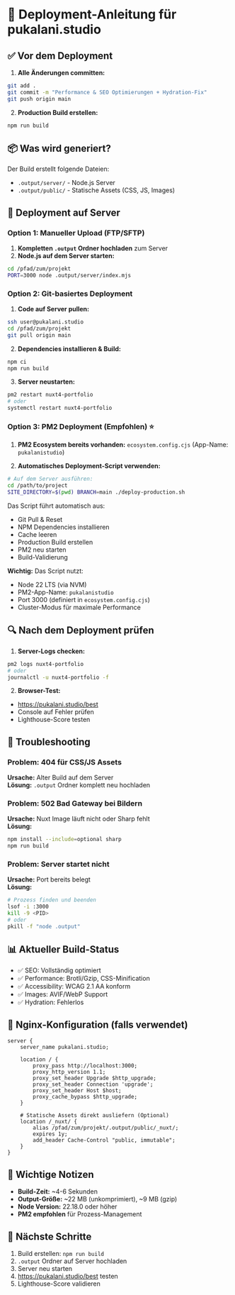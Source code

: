 # 🚀 Deployment-Anleitung für pukalani.studio

## ✅ Vor dem Deployment

1. **Alle Änderungen committen:**

```bash
git add .
git commit -m "Performance & SEO Optimierungen + Hydration-Fix"
git push origin main
```

2. **Production Build erstellen:**

```bash
npm run build
```

## 📦 Was wird generiert?

Der Build erstellt folgende Dateien:

-   `.output/server/` - Node.js Server
-   `.output/public/` - Statische Assets (CSS, JS, Images)

## 🔧 Deployment auf Server

### Option 1: Manueller Upload (FTP/SFTP)

1. **Kompletten `.output` Ordner hochladen** zum Server
2. **Node.js auf dem Server starten:**

```bash
cd /pfad/zum/projekt
PORT=3000 node .output/server/index.mjs
```

### Option 2: Git-basiertes Deployment

1. **Code auf Server pullen:**

```bash
ssh user@pukalani.studio
cd /pfad/zum/projekt
git pull origin main
```

2. **Dependencies installieren & Build:**

```bash
npm ci
npm run build
```

3. **Server neustarten:**

```bash
pm2 restart nuxt4-portfolio
# oder
systemctl restart nuxt4-portfolio
```

### Option 3: PM2 Deployment (Empfohlen) ⭐

1. **PM2 Ecosystem bereits vorhanden:** `ecosystem.config.cjs` (App-Name: `pukalanistudio`)

2. **Automatisches Deployment-Script verwenden:**

```bash
# Auf dem Server ausführen:
cd /path/to/project
SITE_DIRECTORY=$(pwd) BRANCH=main ./deploy-production.sh
```

Das Script führt automatisch aus:

-   Git Pull & Reset
-   NPM Dependencies installieren
-   Cache leeren
-   Production Build erstellen
-   PM2 neu starten
-   Build-Validierung

**Wichtig:** Das Script nutzt:

-   Node 22 LTS (via NVM)
-   PM2-App-Name: `pukalanistudio`
-   Port 3000 (definiert in `ecosystem.config.cjs`)
-   Cluster-Modus für maximale Performance

## 🔍 Nach dem Deployment prüfen

1. **Server-Logs checken:**

```bash
pm2 logs nuxt4-portfolio
# oder
journalctl -u nuxt4-portfolio -f
```

2. **Browser-Test:**

-   https://pukalani.studio/best
-   Console auf Fehler prüfen
-   Lighthouse-Score testen

## 🐛 Troubleshooting

### Problem: 404 für CSS/JS Assets

**Ursache:** Alter Build auf dem Server  
**Lösung:** `.output` Ordner komplett neu hochladen

### Problem: 502 Bad Gateway bei Bildern

**Ursache:** Nuxt Image läuft nicht oder Sharp fehlt  
**Lösung:**

```bash
npm install --include=optional sharp
npm run build
```

### Problem: Server startet nicht

**Ursache:** Port bereits belegt  
**Lösung:**

```bash
# Prozess finden und beenden
lsof -i :3000
kill -9 <PID>
# oder
pkill -f "node .output"
```

## 📊 Aktueller Build-Status

-   ✅ SEO: Vollständig optimiert
-   ✅ Performance: Brotli/Gzip, CSS-Minification
-   ✅ Accessibility: WCAG 2.1 AA konform
-   ✅ Images: AVIF/WebP Support
-   ✅ Hydration: Fehlerlos

## 🔐 Nginx-Konfiguration (falls verwendet)

```nginx
server {
    server_name pukalani.studio;

    location / {
        proxy_pass http://localhost:3000;
        proxy_http_version 1.1;
        proxy_set_header Upgrade $http_upgrade;
        proxy_set_header Connection 'upgrade';
        proxy_set_header Host $host;
        proxy_cache_bypass $http_upgrade;
    }

    # Statische Assets direkt ausliefern (Optional)
    location /_nuxt/ {
        alias /pfad/zum/projekt/.output/public/_nuxt/;
        expires 1y;
        add_header Cache-Control "public, immutable";
    }
}
```

## 📝 Wichtige Notizen

-   **Build-Zeit:** ~4-6 Sekunden
-   **Output-Größe:** ~22 MB (unkomprimiert), ~9 MB (gzip)
-   **Node Version:** 22.18.0 oder höher
-   **PM2 empfohlen** für Prozess-Management

## 🎯 Nächste Schritte

1. Build erstellen: `npm run build`
2. `.output` Ordner auf Server hochladen
3. Server neu starten
4. https://pukalani.studio/best testen
5. Lighthouse-Score validieren
